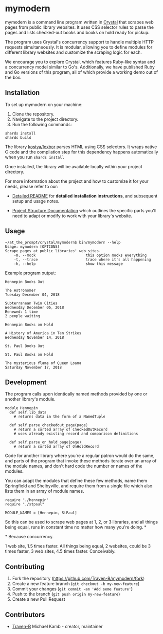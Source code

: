 # mymodern

mymodern is a command line program written in [Crystal][] that scrapes web
pages from public library websites. It uses CSS selector rules to parse the
pages and lists checked-out books and books on hold ready for pickup.

The program uses Crystal's concurrency support to handle multiple HTTP requests
simultaneously. It is modular, allowing you to define modules for different
library websites and customize the scraping logic for each.

We encourage you to explore Crystal, which features Ruby-like syntax and a
concurrency model similar to Go's. Additionally, we have published Ruby and Go
versions of this program, all of which provide a working demo out of the box.

## Installation

To set up mymodern on your machine:

1. Clone the repository.
2. Navigate to the project directory.
3. Run the following commands:

```
shards install
shards build
```

The library [kostya/lexbor](https://github.com/kostya/lexbor) parses HTML using
CSS selectors. It wraps native C code and the compilation step for this
dependency happens automatically when you run `shards install`

Once installed, the library will be available locally within your project directory.

For more information about the project and how to customize it for your needs,
please refer to our:

- [Detailed README](project_docs/DETAILED_README.md) for **detailed
  installation instructions**, and subsequent setup and usage notes.

- [Project Structure Documentation](project_docs/PROJECT_STRUCTURE.md) which
  outlines the specific parts you'll need to adapt or modify to work with your
  library's website.

## Usage

```terminal
~/at_the_prompt/crystal/mymodern$ bin/mymodern --help
Usage: mymodern [OPTIONS]
Scrape pages at public libraries' web sites.
    -m, --mock                       this option mocks everything
    -t, --trace                      trace where it's all happening
    -h, --help                       show this message
```

Example program output:

```terminal
Hennepin Books Out

The Astronomer
Tuesday December 04, 2018

Subterranean Twin Cities
Wednesday December 05, 2018
Renewed: 1 time
2 people waiting

Hennepin Books on Hold

A History of America in Ten Strikes
Wednesday November 14, 2018

St. Paul Books Out

St. Paul Books on Hold

The mysterious flame of Queen Loana
Saturday November 17, 2018

```

## Development

The program calls upon identically named methods provided by one or another
library's module.

```
module Hennepin
  def self.lib_data
    # returns data in the form of a NamedTuple

  def self.parse_checkedout_page(page)
    # return a sorted array of CheckedOutRecord
    # uses already existing record and comparison definitions

  def self.parse_on_hold_page(page)
    # return a sorted array of OnHoldRecord
```

Code for another library where you're a regular patron would do the same, and
parts of the program that invoke these methods iterate over an array of the
module names, and don't hard code the number or names of the modules.

You can adapt the modules that define these few methods, name them Springfield
and Shelbyville, and require them from a single file which also lists them in
an array of module names.

```
require "./hennepin"
require "./stpaul"

MODULE_NAMES = [Hennepin, StPaul]
```

So this can be used to scrape web pages at 1, 2, or 3 libraries, and all things
being equal, runs in constant time no matter how many you're doing. *

\* Because concurrency.

1 web site, 1.5 times faster. All things being equal, 2 websites, could be 3
times faster, 3 web sites, 4.5 times faster. Conceivably.

## Contributing

1. Fork the repository (<https://github.com/Traven-B/mymodern/fork>)
2. Create a new feature branch (`git checkout -b my-new-feature`)
3. Commit your changes (`git commit -am 'Add some feature'`)
4. Push to the branch (`git push origin my-new-feature`)
5. Create a new Pull Request

## Contributors

- [Traven-B](https://github.com/Traven-B) Michael Kamb - creator, maintainer

[Crystal]: https://crystal-lang.org
[kostya/lexbor]: https://github.com/kostya/lexbor
